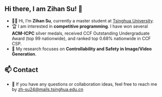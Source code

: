 ## Hi there, I am Zihan Su! 👋

- 👨‍🎓 Hi, I’m **Zihan Su**, currently a master student at [Tsinghua University](https://www.tsinghua.edu.cn/).  
- 🏆 I am interested in **competitive programming**. I have won several **ACM-ICPC** silver medals, received CCF Outstanding Undergraduate Award (top 99 nationwide), and ranked top 0.68% nationwide in CCF CSP.  
- 🔭 My research focuses on **Controllability and Safety in Image/Video Generation**.  

## 📫 Contact  
- 💬 If you have any questions or collaboration ideas, feel free to reach me by zh-su24@mails.tsinghua.edu.cn
